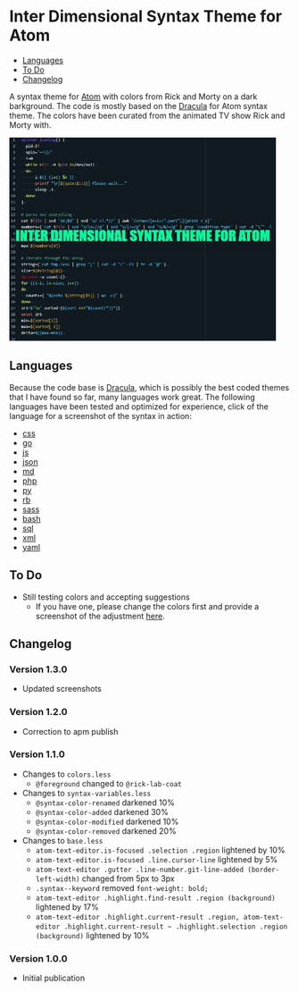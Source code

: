 # Inter Dimensional Syntax Theme for Atom


<!-- @import "[TOC]" {cmd="toc" depthFrom=2 depthTo=2 orderedList=false} -->
<!-- code_chunk_output -->

* [Languages](#languages)
* [To Do](#to-do)
* [Changelog](#changelog)

<!-- /code_chunk_output -->


A syntax theme for [Atom](https://atom.io/) with colors from Rick and Morty on a dark barkground. The code is mostly based on the [Dracula](https://atom.io/themes/dracula-syntax) for Atom syntax theme. The colors have been curated from the animated TV show Rick and Morty with.

![demo](screenshots/demo.gif)

## Languages
Because the code base is [Dracula](https://atom.io/themes/dracula-syntax), which is possibly the best coded themes that I have found so far, many languages work great. The following languages have been tested and optimized for experience, click of the language for a screenshot of the syntax in action:
* [css](screenshots/css.jpg)
* [go](screenshots/go.jpg)
* [js](screenshots/js.jpg)
* [json](screenshots/json.jpg)
* [md](screenshots/md.jpg)
* [php](screenshots/php.jpg)
* [py](screenshots/py.jpg)
* [rb](screenshots/rb.jpg)
* [sass](screenshots/sass.jpg)
* [bash](screenshots/bash.jpg)
* [sql](screenshots/sql.jpg)
* [xml](screenshots/xml.jpg)
* [yaml](screenshots/yaml.jpg)

## To Do
* Still testing colors and accepting suggestions
  * If you have one, please change the colors first and provide a screenshot of the adjustment [here](https://github.com/tommybonobo/inter-dimensional-syntax/issues).

## Changelog
### Version 1.3.0
* Updated screenshots
### Version 1.2.0
* Correction to apm publish
### Version 1.1.0
* Changes to `colors.less`
  * `@foreground` changed to `@rick-lab-coat`
* Changes to `syntax-variables.less`
	* `@syntax-color-renamed` darkened 10%
	* `@syntax-color-added` darkened 30%
	* `@syntax-color-modified` darkened 10%
	* `@syntax-color-removed` darkened 20%
* Changes to `base.less`
  * `atom-text-editor.is-focused .selection .region` lightened by 10%
  * `atom-text-editor.is-focused .line.cursor-line` lightened by 5%
  * `atom-text-editor .gutter .line-number.git-line-added (border-left-width)` changed from 5px to 3px
  * `.syntax--keyword` removed `font-weight: bold;`
  * `atom-text-editor .highlight.find-result .region (background)` lightened by 17%
  * `atom-text-editor .highlight.current-result .region,
  atom-text-editor .highlight.current-result ~ .highlight.selection .region (background)` lightened by 10%
### Version 1.0.0
* Initial publication
